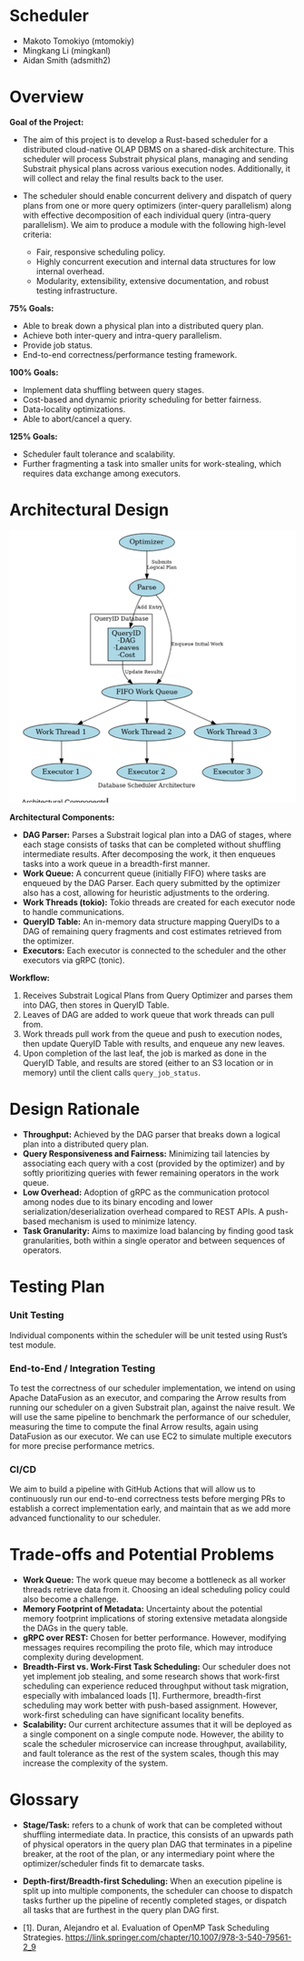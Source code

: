 # Scheduler
* Makoto Tomokiyo (mtomokiy)
* Mingkang Li (mingkanl)
* Aidan Smith (adsmith2)

# Overview
**Goal of the Project:** 
- The aim of this project is to develop a Rust-based scheduler for a distributed cloud-native OLAP DBMS on a shared-disk architecture. This scheduler will process Substrait physical plans, managing and sending Substrait physical plans across various execution nodes. Additionally, it will collect and relay the final results back to the user.

- The scheduler should enable concurrent delivery and dispatch of query plans from one or more query optimizers (inter-query parallelism) along with effective decomposition of each individual query (intra-query parallelism). We aim to produce a module with the following high-level criteria:
  - Fair, responsive scheduling policy.
  - Highly concurrent execution and internal data structures for low internal overhead.
  - Modularity, extensibility, extensive documentation, and robust testing infrastructure.

**75% Goals:**
- Able to break down a physical plan into a distributed query plan.
- Achieve both inter-query and intra-query parallelism.
- Provide job status.
- End-to-end correctness/performance testing framework.

**100% Goals:**
- Implement data shuffling between query stages.
- Cost-based and dynamic priority scheduling for better fairness.
- Data-locality optimizations.
- Able to abort/cancel a query.

**125% Goals:**
- Scheduler fault tolerance and scalability.
- Further fragmenting a task into smaller units for work-stealing, which requires data exchange among executors.

# Architectural Design

![Project Proposal Architecture](project_proposal_arch.png "Project Proposal Architecture Diagram")

**Architectural Components:**
- **DAG Parser:** Parses a Substrait logical plan into a DAG of stages, where each stage consists of tasks that can be completed without shuffling intermediate results. After decomposing the work, it then enqueues tasks into a work queue in a breadth-first manner.
- **Work Queue:** A concurrent queue (initially FIFO) where tasks are enqueued by the DAG Parser. Each query submitted by the optimizer also has a cost, allowing for heuristic adjustments to the ordering.
- **Work Threads (tokio):** Tokio threads are created for each executor node to handle communications.
- **QueryID Table:** An in-memory data structure mapping QueryIDs to a DAG of remaining query fragments and cost estimates retrieved from the optimizer.
- **Executors:** Each executor is connected to the scheduler and the other executors via gRPC (tonic).

**Workflow:**
1. Receives Substrait Logical Plans from Query Optimizer and parses them into DAG, then stores in QueryID Table.
2. Leaves of DAG are added to work queue that work threads can pull from.
3. Work threads pull work from the queue and push to execution nodes, then update QueryID Table with results, and enqueue any new leaves.
4. Upon completion of the last leaf, the job is marked as done in the QueryID Table, and results are stored (either to an S3 location or in memory) until the client calls `query_job_status`.

# Design Rationale

- **Throughput:** Achieved by the DAG parser that breaks down a logical plan into a distributed query plan.
- **Query Responsiveness and Fairness:** Minimizing tail latencies by associating each query with a cost (provided by the optimizer) and by softly prioritizing queries with fewer remaining operators in the work queue.
- **Low Overhead:** Adoption of gRPC as the communication protocol among nodes due to its binary encoding and lower serialization/deserialization overhead compared to REST APIs. A push-based mechanism is used to minimize latency.
- **Task Granularity:** Aims to maximize load balancing by finding good task granularities, both within a single operator and between sequences of operators.

# Testing Plan

### Unit Testing
Individual components within the scheduler will be unit tested using Rust’s test module.

### End-to-End / Integration Testing
To test the correctness of our scheduler implementation, we intend on using Apache DataFusion as an executor, and comparing the Arrow results from running our scheduler on a given Substrait plan, against the naive result. We will use the same pipeline to benchmark the performance of our scheduler, measuring the time to compute the final Arrow results, again using DataFusion as our executor. We can use EC2 to simulate multiple executors for more precise performance metrics.

### CI/CD
We aim to build a pipeline with GitHub Actions that will allow us to continuously run our end-to-end correctness tests before merging PRs to establish a correct implementation early, and maintain that as we add more advanced functionality to our scheduler.

# Trade-offs and Potential Problems

- **Work Queue:** The work queue may become a bottleneck as all worker threads retrieve data from it. Choosing an ideal scheduling policy could also become a challenge.
- **Memory Footprint of Metadata:** Uncertainty about the potential memory footprint implications of storing extensive metadata alongside the DAGs in the query table.
- **gRPC over REST:** Chosen for better performance. However, modifying messages requires recompiling the proto file, which may introduce complexity during development.
- **Breadth-First vs. Work-First Task Scheduling:** Our scheduler does not yet implement job stealing, and some research shows that work-first scheduling can experience reduced throughput without task migration, especially with imbalanced loads [1]. Furthermore, breadth-first scheduling may work better with push-based assignment. However, work-first scheduling can have significant locality benefits.
- **Scalability:** Our current architecture assumes that it will be deployed as a single component on a single compute node. However, the ability to scale the scheduler microservice can increase throughput, availability, and fault tolerance as the rest of the system scales, though this may increase the complexity of the system.

# Glossary
- **Stage/Task:** refers to a chunk of work that can be completed without shuffling intermediate data. In practice, this consists of an upwards path of physical operators in the query plan DAG that terminates in a pipeline breaker, at the root of the plan, or any intermediary point where the optimizer/scheduler finds fit to demarcate tasks.
- **Depth-first/Breadth-first Scheduling:** When an execution pipeline is split up into multiple components, the scheduler can choose to dispatch tasks further up the pipeline of recently completed stages, or dispatch all tasks that are furthest in the query plan DAG first.

- [1]. Duran, Alejandro et al. Evaluation of OpenMP Task Scheduling Strategies. https://link.springer.com/chapter/10.1007/978-3-540-79561-2_9

